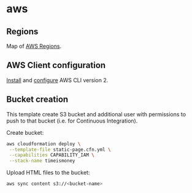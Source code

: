 # aws

## Regions

Map of [AWS Regions](https://infrastructure.aws/).

## AWS Client configuration

[Install](https://docs.aws.amazon.com/cli/latest/userguide/install-cliv2.html) and
[configure](https://docs.aws.amazon.com/cli/latest/userguide/cli-chap-configure.html) AWS CLI version 2.

## Bucket creation

This template create S3 bucket and additional user
with permissions to push to that bucket (i.e. for Continuous Integration).

Create bucket:

```bash
aws cloudformation deploy \
 --template-file static-page.cfn.yml \
 --capabilities CAPABILITY_IAM \
 --stack-name timeismoney
```

Upload HTML files to the bucket:

```bash
aws sync content s3://<bucket-name>
```
